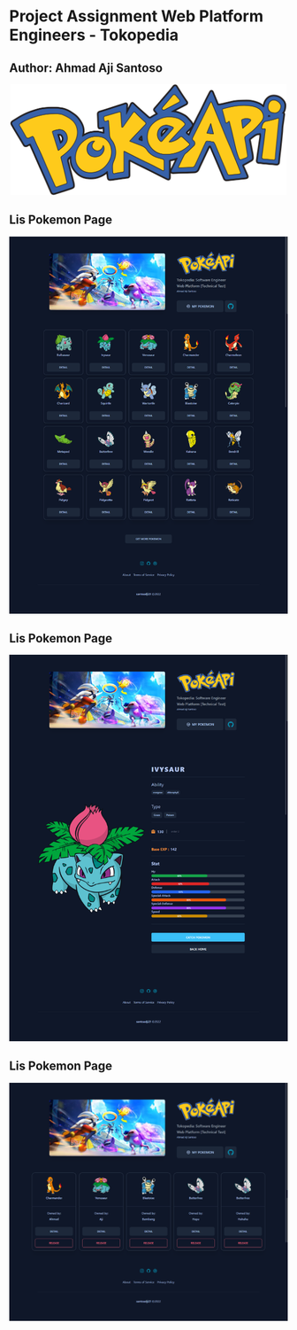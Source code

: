 # Project Assignment Web Platform Engineers - Tokopedia
## Author: Ahmad Aji Santoso


<p align="center">
	<img height="200" src="https://raw.githubusercontent.com/PokeAPI/media/master/logo/pokeapi.svg?sanitize=true" alt="PokeAPI">
</p>

## Lis Pokemon Page
![List Pokemon Screenshot](screenshoot/listpokemon.png)
## Lis Pokemon Page
![List Pokemon Screenshot](screenshoot/detailpokemon.png)

## Lis Pokemon Page
![List Pokemon Screenshot](screenshoot/mypokemon.png)